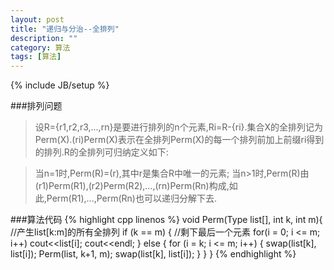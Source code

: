 ```yaml
---
layout: post
title: "递归与分治--全排列"
description: ""
category: 算法
tags: [算法]
---
```

{% include JB/setup %}

###排列问题

>设R={r1,r2,r3,...,rn}是要进行排列的n个元素,Ri=R-{ri}.集合X的全排列记为Perm\(X\).\(ri\)Perm\(X\)表示在全排列Perm\(X\)的每一个排列前加上前缀ri得到的排列.R的全排列可归纳定义如下:

>当n=1时,Perm\(R\)=\(r\),其中r是集合R中唯一的元素;
>当n>1时,Perm\(R\)由\(r1\)Perm\(R1\),\(r2\)Perm\(R2\),...,\(rn\)Perm\(Rn\)构成,如此,Perm\(R1\),...,Perm\(Rn\)也可以递归分解下去.

<!--more-->
###算法代码
{% highlight cpp linenos %}
void Perm(Type list[], int k, int m){
    //产生list[k:m]的所有全排列
    if (k == m) {
        //剩下最后一个元素
        for(i = 0; i <= m; i++) cout<<list[i];
        cout<<endl;
    } else {
        for (i = k; i <= m; i++) {
            swap(list[k], list[i]);
            Perm(list, k+1, m);
            swap(list[k], list[i]);
        }
    }
}
{% endhighlight %}